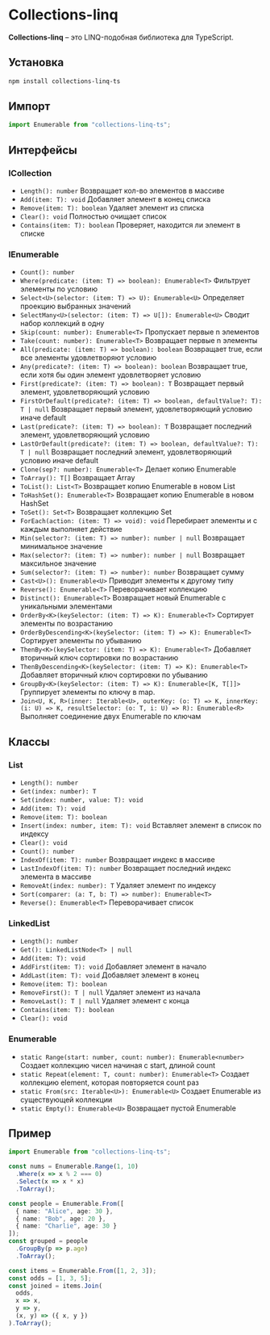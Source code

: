 # Collections-linq

**Collections-linq** – это LINQ-подобная библиотека для TypeScript.

## Установка

```bash
npm install collections-linq-ts
```

## Импорт

```ts
import Enumerable from "collections-linq-ts";
```

## Интерфейсы


### ICollection<T> 
- `Length(): number`
  Возвращает кол-во элементов в массиве
- `Add(item: T): void`
  Добавляет элемент в конец списка
- `Remove(item: T): boolean`
  Удаляет элемент из списка
- `Clear(): void`
  Полностью очищает список
- `Contains(item: T): boolean`
  Проверяет, находится ли элемент в списке

### IEnumerable<T>
- `Count(): number`
- `Where(predicate: (item: T) => boolean): Enumerable<T>`
  Фильтрует элементы по условию
- `Select<U>(selector: (item: T) => U): Enumerable<U>`
  Определяет проекцию выбранных значений
- `SelectMany<U>(selector: (item: T) => U[]): Enumerable<U>`
  Сводит набор коллекций в одну
- `Skip(count: number): Enumerable<T>`
  Пропускает первые n элементов
- `Take(count: number): Enumerable<T>`
  Возвращает первые n элементы
- `All(predicate: (item: T) => boolean): boolean`
  Возвращает true, если все элементы удовлетворяют условию
- `Any(predicate?: (item: T) => boolean): boolean`
  Возвращает true, если хотя бы один элемент удовлетворяет условию
- `First(predicate?: (item: T) => boolean): T`
  Возвращает первый элемент, удовлетворяющий условию
- `FirstOrDefault(predicate?: (item: T) => boolean, defaultValue?: T): T | null`
  Возвращает первый элемент, удовлетворяющий условию иначе default
- `Last(predicate?: (item: T) => boolean): T`
  Возвращает последний элемент, удовлетворяющий условию
- `LastOrDefault(predicate?: (item: T) => boolean, defaultValue?: T): T | null`
   Возвращает последний элемент, удовлетворяющий условию иначе default
- `Clone(sep?: number): Enumerable<T>`
  Делает копию Enumerable
- `ToArray(): T[]`
  Возвращает Array
- `ToList(): List<T>`
  Возвращает копию Enumerable в новом List
- `ToHashSet(): Enumerable<T>`
  Возвращает копию Enumerable в новом HashSet
- `ToSet(): Set<T>`
  Возвращает коллекцию Set
- `ForEach(action: (item: T) => void): void`
  Перебирает элементы и с каждым выполняет действие
- `Min(selector?: (item: T) => number): number | null`
  Возвращает минимальное значение
- `Max(selector?: (item: T) => number): number | null`
   Возвращает максильное значение
- `Sum(selector?: (item: T) => number): number`
  Возвращает сумму
- `Cast<U>(): Enumerable<U>`
  Приводит элементы к другому типу
- `Reverse(): Enumerable<T>`
  Переворачивает коллекцию
- `Distinct(): Enumerable<T>`
  Возвращает новый Enumerable с уникальными элементами
- `OrderBy<K>(keySelector: (item: T) => K): Enumerable<T>`
  Сортирует элементы по возрастанию
- `OrderByDescending<K>(keySelector: (item: T) => K): Enumerable<T>`
  Сортирует элементы по убыванию
- `ThenBy<K>(keySelector: (item: T) => K): Enumerable<T>`
  Добавляет вторичный ключ сортировки по возрастанию
- `ThenByDescending<K>(keySelector: (item: T) => K): Enumerable<T>`
  Добавляет вторичный ключ сортировки по убыванию
- `GroupBy<K>(keySelector: (item: T) => K): Enumerable<[K, T[]]>`
  Группирует элементы по ключу в map.
- `Join<U, K, R>(inner: Iterable<U>, outerKey: (o: T) => K, innerKey: (i: U) => K, resultSelector: (o: T, i: U) => R): Enumerable<R>`
  Выполняет соединение двух Enumerable по ключам

## Классы

### List<T>
- `Length(): number`
- `Get(index: number): T`
- `Set(index: number, value: T): void`
- `Add(item: T): void`
- `Remove(item: T): boolean`
- `Insert(index: number, item: T): void`
  Вставляет элемент в список по индексу
- `Clear(): void`
- `Count(): number`
- `IndexOf(item: T): number`
  Возвращает индекс в массиве
- `LastIndexOf(item: T): number`
  Возвращает последний индекс элемента в массиве
- `RemoveAt(index: number): T`
  Удаляет элемент по индексу
- `Sort(comparer: (a: T, b: T) => number): Enumerable<T>`
- `Reverse(): Enumerable<T>`
  Переворачивает список

### LinkedList<T>
- `Length(): number`
- `Get(): LinkedListNode<T> | null`
- `Add(item: T): void`
- `AddFirst(item: T): void`
  Добавляет элемент в начало
- `AddLast(item: T): void`
  Добавляет элемент в конец
- `Remove(item: T): boolean`
- `RemoveFirst(): T | null`
  Удаляет элемент из начала
- `RemoveLast(): T | null`
  Удаляет элемент с конца
- `Contains(item: T): boolean`
- `Clear(): void`

### Enumerable<T>
- `static Range(start: number, count: number): Enumerable<number>`
  Создает коллекцию чисел начиная с start, длиной count
- `static Repeat(element: T, count: number): Enumerable<T>`
  Создает коллекцию element, которая повторяется count раз
- `static From(src: Iterable<U>): Enumerable<U>`
  Создает Enumerable из существующей коллекции
- `static Empty(): Enumerable<U>`
  Возвращает пустой Enumerable


## Пример

```ts
import Enumerable from "collections-linq-ts";

const nums = Enumerable.Range(1, 10)
  .Where(x => x % 2 === 0)
  .Select(x => x * x)
  .ToArray(); 

const people = Enumerable.From([
  { name: "Alice", age: 30 },
  { name: "Bob", age: 20 },
  { name: "Charlie", age: 30 }
]);
const grouped = people
  .GroupBy(p => p.age)
  .ToArray(); 

const items = Enumerable.From([1, 2, 3]);
const odds = [1, 3, 5];
const joined = items.Join(
  odds,
  x => x,
  y => y,
  (x, y) => ({ x, y })
).ToArray(); 
```
